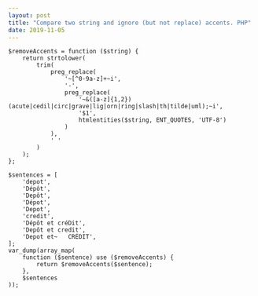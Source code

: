 ```yaml
---
layout: post
title: "Compare two string and ignore (but not replace) accents. PHP"
date: 2019-11-05
---
```


    $removeAccents = function ($string) {
        return strtolower(
            trim(
                preg_replace(
                    '~[^0-9a-z]+~i',
                    '-',
                    preg_replace(
                        '~&([a-z]{1,2})(acute|cedil|circ|grave|lig|orn|ring|slash|th|tilde|uml);~i',
                        '$1',
                        htmlentities($string, ENT_QUOTES, 'UTF-8')
                    )
                ),
                ' '
            )
        );
    };
    
    $sentences = [
        'depot',
        'Dépôt',
        'Depôt',
        'Dépot',
        'Depot',
        'credit',
        'Dépôt et créDit',
        'Depôt et credit',
        'Depot et~   CRÉDIT',
    ];
    var_dump(array_map(
        function ($sentence) use ($removeAccents) {
            return $removeAccents($sentence);
        },
        $sentences
    ));

